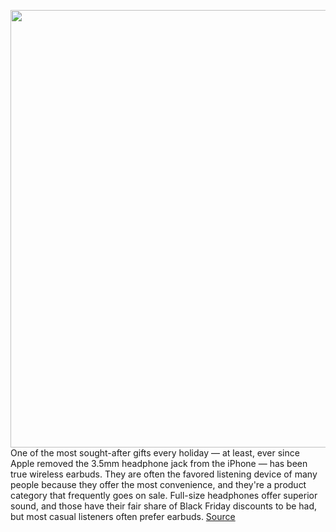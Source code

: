 <img src='https://cdn.vox-cdn.com/thumbor/7fsIJ_tZnDGYAFBzd9L_OmXjJ8s=/0x0:2040x1360/1200x800/filters:focal(857x517:1183x843)/cdn.vox-cdn.com/uploads/chorus_image/image/70182194/DSCF4084_Edited.0.jpg' width='700px' /><br/>
One of the most sought-after gifts every holiday — at least, ever since Apple removed the 3.5mm headphone jack from the iPhone — has been true wireless earbuds. They are often the favored listening device of many people because they offer the most convenience, and they're a product category that frequently goes on sale. Full-size headphones offer superior sound, and those have their fair share of Black Friday discounts to be had, but most casual listeners often prefer earbuds.
<a href='https://www.theverge.com/22792011/black-friday-wireless-earbuds-deals-2021-cyber-monday'> Source <a/>